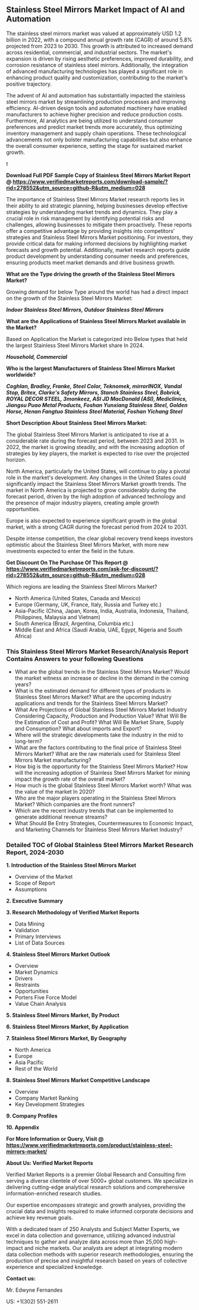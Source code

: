 <h2>Stainless Steel Mirrors Market Impact of AI and Automation</h2><p>The stainless steel mirrors market was valued at approximately USD 1.2 billion in 2022, with a compound annual growth rate (CAGR) of around 5.8% projected from 2023 to 2030. This growth is attributed to increased demand across residential, commercial, and industrial sectors. The market's expansion is driven by rising aesthetic preferences, improved durability, and corrosion resistance of stainless steel mirrors. Additionally, the integration of advanced manufacturing technologies has played a significant role in enhancing product quality and customization, contributing to the market's positive trajectory.</p><p>The advent of AI and automation has substantially impacted the stainless steel mirrors market by streamlining production processes and improving efficiency. AI-driven design tools and automated machinery have enabled manufacturers to achieve higher precision and reduce production costs. Furthermore, AI analytics are being utilized to understand consumer preferences and predict market trends more accurately, thus optimizing inventory management and supply chain operations. These technological advancements not only bolster manufacturing capabilities but also enhance the overall consumer experience, setting the stage for sustained market growth.</p>t</p><p id="" class=""><strong>Download Full PDF Sample Copy of Stainless Steel Mirrors Market Report @ <a href="https://www.verifiedmarketreports.com/download-sample/?rid=278552&utm_source=github-R&utm_medium=028" target="_blank">https://www.verifiedmarketreports.com/download-sample/?rid=278552&utm_source=github-R&utm_medium=028</a></strong></p><p>The importance of&nbsp;Stainless Steel Mirrors Market research reports lies in their ability to aid strategic planning, helping businesses develop effective strategies by understanding market trends and dynamics. They play a crucial role in risk management by identifying potential risks and challenges, allowing businesses to mitigate them proactively. These reports offer a competitive advantage by providing insights into competitors' strategies and Stainless Steel Mirrors Market positioning. For investors, they provide critical data for making informed decisions by highlighting market forecasts and growth potential. Additionally, market research reports guide product development by understanding consumer needs and preferences, ensuring products meet market demands and drive business growth.</p><p><strong>What are the&nbsp;Type driving the growth of the Stainless Steel Mirrors Market?</strong></p><p id="" class="">Growing demand for below Type around the world has had a direct impact on the growth of the Stainless Steel Mirrors Market:</p><em><strong>Indoor Stainless Steel Mirrors, Outdoor Stainless Steel Mirrors</strong></em></p><strong>What are the&nbsp;Applications&nbsp;of Stainless Steel Mirrors Market available in the Market?</strong></p><p id="" class="">Based on Application the Market is categorized into Below types that held the largest Stainless Steel Mirrors Market share In 2024.</p><em><strong>Household, Commercial</strong></em></p><strong>Who is the largest Manufacturers of Stainless Steel Mirrors Market worldwide?</strong></p><p><em><strong>Coghlan, Bradley, Franke, Steel Color, Teknomek, mirrorINOX, Vandal Stop, Britex, Clarke's Safety Mirrors, Stanch Stainless Steel, Bobrick, ROYAL DECOR STEEL, 3monkeez, ASI JD MacDonald (ASI), Mediclinics, Jiangsu Puao Metal Products, Foshan Yunxiang Stainless Steel, Golden Horse, Henan Fangtuo Stainless Steel Material, Foshan Yichang Steel</strong></em></p><p id="" class=""><strong>Short Description About Stainless Steel Mirrors Market:</strong></p><p>The global Stainless Steel Mirrors Market is anticipated to rise at a considerable rate during the forecast period, between 2023 and 2031. In 2022, the market is growing steadily, and with the increasing adoption of strategies by key players, the market is expected to rise over the projected horizon.</p><p>North America, particularly the United States, will continue to play a pivotal role in the market's development. Any changes in the United States could significantly impact the Stainless Steel Mirrors Market growth trends. The market in North America is projected to grow considerably during the forecast period, driven by the high adoption of advanced technology and the presence of major industry players, creating ample growth opportunities.</p><p>Europe is also expected to experience significant growth in the global market, with a strong CAGR during the forecast period from 2024 to 2031.</p><p>Despite intense competition, the clear global recovery trend keeps investors optimistic about the Stainless Steel Mirrors Market, with more new investments expected to enter the field in the future.</p><p id="" class=""><strong>Get Discount On The Purchase Of This Report @ <a href="https://www.verifiedmarketreports.com/ask-for-discount/?rid=278552&utm_source=github-R&utm_medium=028" target="_blank">https://www.verifiedmarketreports.com/ask-for-discount/?rid=278552&utm_source=github-R&utm_medium=028</a></strong></p>Which regions are leading the Stainless Steel Mirrors Market?</p><ul><li>North America (United States, Canada and Mexico)</li><li>Europe (Germany, UK, France, Italy, Russia and Turkey etc.)</li><li>Asia-Pacific (China, Japan, Korea, India, Australia, Indonesia, Thailand, Philippines, Malaysia and Vietnam)</li><li>South America (Brazil, Argentina, Columbia etc.)</li><li>Middle East and Africa (Saudi Arabia, UAE, Egypt, Nigeria and South Africa)</li></ul><h3 id="" class="">This Stainless Steel Mirrors Market Research/Analysis Report Contains Answers to your following Questions</h3><ul><li>What are the global trends in the Stainless Steel Mirrors Market? Would the market witness an increase or decline in the demand in the coming years?</li><li>What is the estimated demand for different types of products in Stainless Steel Mirrors Market? What are the upcoming industry applications and trends for the Stainless Steel Mirrors Market?</li><li>What Are Projections of Global Stainless Steel Mirrors Market Industry Considering Capacity, Production and Production Value? What Will Be the Estimation of Cost and Profit? What Will Be Market Share, Supply and Consumption? What about imports and Export?</li><li>Where will the strategic developments take the industry in the mid to long-term?</li><li>What are the factors contributing to the final price of Stainless Steel Mirrors Market? What are the raw materials used for Stainless Steel Mirrors Market manufacturing?</li><li>How big is the opportunity for the Stainless Steel Mirrors Market? How will the increasing adoption of Stainless Steel Mirrors Market for mining impact the growth rate of the overall market?</li><li>How much is the global Stainless Steel Mirrors Market worth? What was the value of the market In 2020?</li><li>Who are the major players operating in the Stainless Steel Mirrors Market? Which companies are the front runners?</li><li>Which are the recent industry trends that can be implemented to generate additional revenue streams?</li><li>What Should Be Entry Strategies, Countermeasures to Economic Impact, and Marketing Channels for Stainless Steel Mirrors Market Industry?</li></ul><h3 id="" class="">Detailed TOC of Global Stainless Steel Mirrors Market Research Report, 2024-2030</h3><p id="" class=""><strong>1. Introduction of the Stainless Steel Mirrors Market</strong></p><ul><li>Overview of the Market</li><li>Scope of Report</li><li>Assumptions</li></ul><p id="" class=""><strong>2. Executive Summary</strong></p><p id="" class=""><strong>3. Research Methodology of Verified Market Reports</strong></p><ul><li>Data Mining</li><li>Validation</li><li>Primary Interviews</li><li>List of Data Sources</li></ul><p id="" class=""><strong>4. Stainless Steel Mirrors Market Outlook</strong></p><ul><li>Overview</li><li>Market Dynamics</li><li>Drivers</li><li>Restraints</li><li>Opportunities</li><li>Porters Five Force Model</li><li>Value Chain Analysis</li></ul><p id="" class=""><strong>5. Stainless Steel Mirrors Market, By Product</strong></p><p id="" class=""><strong>6. Stainless Steel Mirrors Market, By Application</strong></p><p id="" class=""><strong>7. Stainless Steel Mirrors Market, By Geography</strong></p><ul><li>North America</li><li>Europe</li><li>Asia Pacific</li><li>Rest of the World</li></ul><p id="" class=""><strong>8. Stainless Steel Mirrors Market Competitive Landscape</strong></p><ul><li>Overview</li><li>Company Market Ranking</li><li>Key Development Strategies</li></ul><p id="" class=""><strong>9. Company Profiles</strong></p><p id="" class=""><strong>10. Appendix</strong></p><p id="" class=""><strong>For More Information or Query, Visit @ <a href="https://www.verifiedmarketreports.com/product/stainless-steel-mirrors-market/" target="_blank">https://www.verifiedmarketreports.com/product/stainless-steel-mirrors-market/</a></strong></p><p id="" class=""><strong>About Us: Verified Market Reports</strong></p><p id="" class="">Verified Market Reports is a premier Global Research and Consulting firm serving a diverse clientele of over 5000+ global customers. We specialize in delivering cutting-edge analytical research solutions and comprehensive information-enriched research studies.</p><p id="" class="">Our expertise encompasses strategic and growth analyses, providing the crucial data and insights required to make informed corporate decisions and achieve key revenue goals.</p><p id="" class="">With a dedicated team of 250 Analysts and Subject Matter Experts, we excel in data collection and governance, utilizing advanced industrial techniques to gather and analyze data across more than 25,000 high-impact and niche markets. Our analysts are adept at integrating modern data collection methods with superior research methodologies, ensuring the production of precise and insightful research based on years of collective experience and specialized knowledge.</p><p id="" class=""><strong>Contact us:</strong></p><p id="" class="">Mr. Edwyne Fernandes</p><p id="" class="">US: +1(302) 551-2611</p>